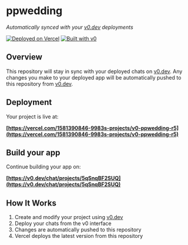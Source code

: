 # ppwedding

*Automatically synced with your [v0.dev](https://v0.dev) deployments*

[![Deployed on Vercel](https://img.shields.io/badge/Deployed%20on-Vercel-black?style=for-the-badge&logo=vercel)](https://vercel.com/1581390846-9983s-projects/v0-ppwedding-r5)
[![Built with v0](https://img.shields.io/badge/Built%20with-v0.dev-black?style=for-the-badge)](https://v0.dev/chat/projects/5qSnqBF2SUQ)

## Overview

This repository will stay in sync with your deployed chats on [v0.dev](https://v0.dev).
Any changes you make to your deployed app will be automatically pushed to this repository from [v0.dev](https://v0.dev).

## Deployment

Your project is live at:

**[https://vercel.com/1581390846-9983s-projects/v0-ppwedding-r5](https://vercel.com/1581390846-9983s-projects/v0-ppwedding-r5)**

## Build your app

Continue building your app on:

**[https://v0.dev/chat/projects/5qSnqBF2SUQ](https://v0.dev/chat/projects/5qSnqBF2SUQ)**

## How It Works

1. Create and modify your project using [v0.dev](https://v0.dev)
2. Deploy your chats from the v0 interface
3. Changes are automatically pushed to this repository
4. Vercel deploys the latest version from this repository